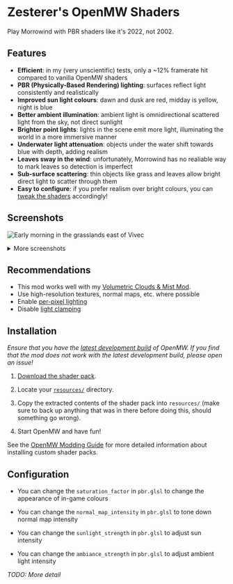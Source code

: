 # Zesterer's OpenMW Shaders

Play Morrowind with PBR shaders like it's 2022, not 2002.

## Features

- **Efficient**: in my (very unscientific) tests, only a ~12% framerate hit compared to vanilla OpenMW shaders
- **PBR (Physically-Based Rendering) lighting**: surfaces reflect light consistently and realistically
- **Improved sun light colours**: dawn and dusk are red, midday is yellow, night is blue
- **Better ambient illumination**: ambient light is omnidirectional scattered light from the sky, not direct sunlight
- **Brighter point lights**: lights in the scene emit more light, illuminating the world in a more immersive manner
- **Underwater light attenuation**: objects under the water shift towards blue with depth, adding realism
- **Leaves sway in the wind**: unfortunately, Morrowind has no realiable way to mark leaves so detection is imperfect
- **Sub-surface scattering**: thin objects like grass and leaves allow bright direct light to scatter through them
- **Easy to configure**: if you prefer realism over bright colours, you can [tweak the shaders](#configuration) accordingly!

## Screenshots

![Early morning in the grasslands east of Vivec](https://i.imgur.com/09AvjA6.png)

<details>
    <summary>More screenshots</summary>
    <img src="https://i.imgur.com/CGpw7mC.png" alt="Dusk from the cantons of Vivec">
    <img src="https://i.imgur.com/eZNMSha.png" alt="A night with the guars outside Vivec">
    <img src="https://i.imgur.com/01WujVO.png" alt="A mid-afternoon view of Vivec, looking south">
    <img src="https://i.imgur.com/6v5QQf9.png" alt="Vivec's waistworks">
    <img src="https://i.imgur.com/cJ94PHK.png" alt="Midnight in Balmora">
    <img src="https://i.imgur.com/Ypxz3oj.png" alt="Dawn breaks in Balmora">
    <img src="https://i.imgur.com/WeZGIGe.png" alt="Light attenuation in water">
</details>

## Recommendations

- This mod works well with my [Volumetric Clouds & Mist Mod](https://github.com/zesterer/openmw-volumetric-clouds).
- Use high-resolution textures, normal maps, etc. where possible
- Enable [per-pixel lighting](https://openmw.readthedocs.io/en/stable/reference/modding/settings/shaders.html#force-per-pixel-lighting)
- Disable [light clamping](https://openmw.readthedocs.io/en/stable/reference/modding/settings/shaders.html#clamp-lighting)

## Installation

*Ensure that you have the [latest development build](https://openmw.org/downloads/) of OpenMW. If you find that the mod
does not work with the latest development build, please open an issue!*

1. [Download the shader pack](https://github.com/zesterer/openmw-shaders/archive/refs/heads/main.zip).

2. Locate your [`resources/`](https://modding-openmw.com/tips/custom-shaders/#installing) directory.

3. Copy the extracted contents of the shader pack into `resources/` (make sure to back up anything that was in there
before doing this, should something go wrong).

4. Start OpenMW and have fun!

See the [OpenMW Modding Guide](https://modding-openmw.com/tips/custom-shaders/#installing) for more detailed information
about installing custom shader packs.

## Configuration

- You can change the `saturation_factor` in `pbr.glsl` to change the appearance of in-game colours

- You can change the `normal_map_intensity` in `pbr.glsl` to tone down normal map intensity

- You can change the `sunlight_strength` in `pbr.glsl` to adjust sun intensity

- You can change the `ambiance_strength` in `pbr.glsl` to adjust ambient light intensity

*TODO: More detail*
